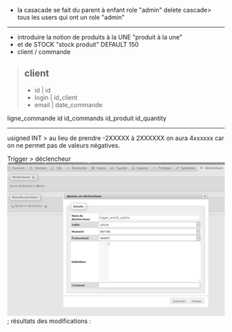 - la casacade se fait du parent à enfant
role "admin" delete cascade> tous les users qui ont un role "admin"

--- 
- introduire la notion de produits à la UNE "produit à la une"
- et de STOCK "stock produit" DEFAULT 150
- client / commande
 > client
 > ----
 > - id     | id
 > - login  | id_client
 > - email  | date_commande
 
 ligne_commande
 id
 id_commands
 id_produit
 id_quantity
 
 ---- 
 
 usigned INT > au lieu de prendre -2XXXXX à 2XXXXXX on aura 4xxxxxx car on ne permet pas de valeurs négatives.
 
 Trigger > déclencheur
 ![création phpMyAdmin](trigger.PNG);
 résultats des modifications : 